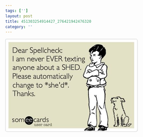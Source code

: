 ```yaml
---
tags: ['']
layout: post
title: 451303254914427_276421942476320
category: ''
---
```

![451303254914427_276421942476320](/uploads/2012-10-4-451303254914427_276421942476320.jpg)
